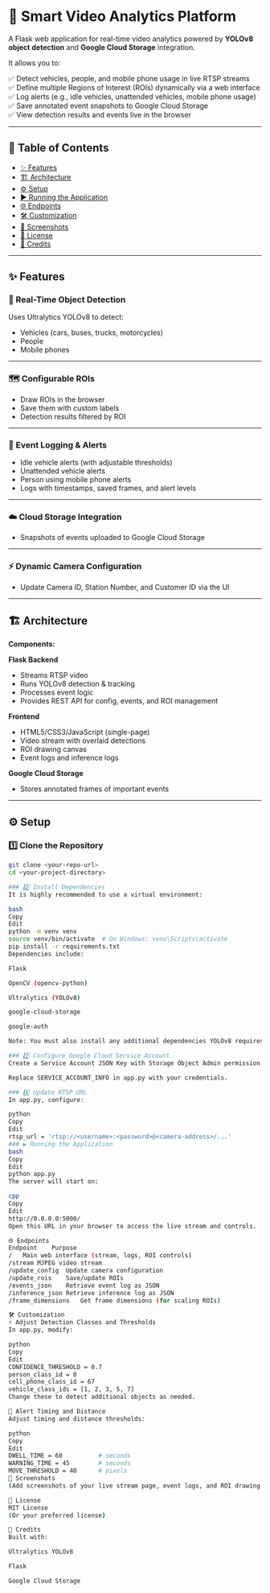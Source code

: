 # 🚀 Smart Video Analytics Platform

A Flask web application for real-time video analytics powered by **YOLOv8 object detection** and **Google Cloud Storage** integration.

It allows you to:

✅ Detect vehicles, people, and mobile phone usage in live RTSP streams  
✅ Define multiple Regions of Interest (ROIs) dynamically via a web interface  
✅ Log alerts (e.g., idle vehicles, unattended vehicles, mobile phone usage)  
✅ Save annotated event snapshots to Google Cloud Storage  
✅ View detection results and events live in the browser  

---

## 📂 Table of Contents

- [✨ Features](#-features)
- [🏗️ Architecture](#️-architecture)
- [⚙️ Setup](#-setup)
- [▶️ Running the Application](#️-running-the-application)
- [🌐 Endpoints](#-endpoints)
- [🛠️ Customization](#️-customization)
- [📸 Screenshots](#-screenshots)
- [📄 License](#-license)
- [🧠 Credits](#-credits)

---

## ✨ Features

### 🎯 Real-Time Object Detection
Uses Ultralytics YOLOv8 to detect:
- Vehicles (cars, buses, trucks, motorcycles)
- People
- Mobile phones

---

### 🗺️ Configurable ROIs
- Draw ROIs in the browser
- Save them with custom labels
- Detection results filtered by ROI

---

### 🚨 Event Logging & Alerts
- Idle vehicle alerts (with adjustable thresholds)
- Unattended vehicle alerts
- Person using mobile phone alerts
- Logs with timestamps, saved frames, and alert levels

---

### ☁️ Cloud Storage Integration
- Snapshots of events uploaded to Google Cloud Storage

---

### ⚡ Dynamic Camera Configuration
- Update Camera ID, Station Number, and Customer ID via the UI

---

## 🏗️ Architecture

**Components:**

**Flask Backend**
- Streams RTSP video
- Runs YOLOv8 detection & tracking
- Processes event logic
- Provides REST API for config, events, and ROI management

**Frontend**
- HTML5/CSS3/JavaScript (single-page)
- Video stream with overlaid detections
- ROI drawing canvas
- Event logs and inference logs

**Google Cloud Storage**
- Stores annotated frames of important events

---

## ⚙️ Setup

### 1️⃣ Clone the Repository

```bash
git clone <your-repo-url>
cd <your-project-directory>

### 2️⃣ Install Dependencies
It is highly recommended to use a virtual environment:

bash
Copy
Edit
python -m venv venv
source venv/bin/activate  # On Windows: venv\Scripts\activate
pip install -r requirements.txt
Dependencies include:

Flask

OpenCV (opencv-python)

Ultralytics (YOLOv8)

google-cloud-storage

google-auth

Note: You must also install any additional dependencies YOLOv8 requires (e.g., PyTorch).

### 3️⃣ Configure Google Cloud Service Account
Create a Service Account JSON Key with Storage Object Admin permission.

Replace SERVICE_ACCOUNT_INFO in app.py with your credentials.

### 4️⃣ Update RTSP URL
In app.py, configure:

python
Copy
Edit
rtsp_url = 'rtsp://<username>:<password>@<camera-address>/...'
### ▶️ Running the Application
bash
Copy
Edit
python app.py
The server will start on:

cpp
Copy
Edit
http://0.0.0.0:5000/
Open this URL in your browser to access the live stream and controls.

🌐 Endpoints
Endpoint	Purpose
/	Main web interface (stream, logs, ROI controls)
/stream	MJPEG video stream
/update_config	Update camera configuration
/update_rois	Save/update ROIs
/events_json	Retrieve event log as JSON
/inference_json	Retrieve inference log as JSON
/frame_dimensions	Get frame dimensions (for scaling ROIs)

🛠️ Customization
⚡ Adjust Detection Classes and Thresholds
In app.py, modify:

python
Copy
Edit
CONFIDENCE_THRESHOLD = 0.7
person_class_id = 0
cell_phone_class_id = 67
vehicle_class_ids = [1, 2, 3, 5, 7]
Change these to detect additional objects as needed.

🛑 Alert Timing and Distance
Adjust timing and distance thresholds:

python
Copy
Edit
DWELL_TIME = 60          # seconds
WARNING_TIME = 45        # seconds
MOVE_THRESHOLD = 40      # pixels
📸 Screenshots
(Add screenshots of your live stream page, event logs, and ROI drawing interface here)

📄 License
MIT License
(Or your preferred license)

🧠 Credits
Built with:

Ultralytics YOLOv8

Flask

Google Cloud Storage
